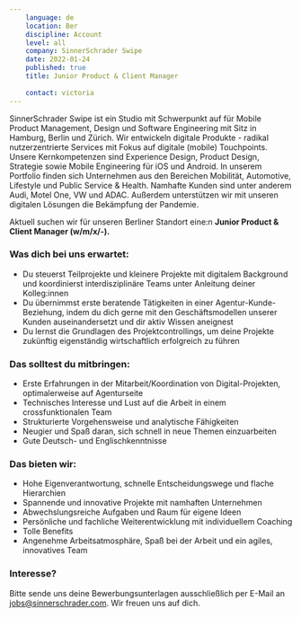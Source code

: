 ```yaml
---
    language: de
    location: Ber
    discipline: Account
    level: all
    company: SinnerSchrader Swipe
    date: 2022-01-24
    published: true
    title: Junior Product & Client Manager
    
    contact: victoria
---
```


SinnerSchrader Swipe ist ein Studio mit Schwerpunkt auf für Mobile Product Management, Design und Software Engineering mit Sitz in Hamburg, Berlin und Zürich. Wir entwickeln digitale Produkte - radikal nutzerzentrierte Services mit Fokus auf digitale (mobile) Touchpoints. Unsere Kernkompetenzen sind Experience Design, Product Design, Strategie sowie Mobile Engineering für iOS und Android. In unserem Portfolio finden sich Unternehmen aus den Bereichen Mobilität, Automotive, Lifestyle und Public Service & Health. Namhafte Kunden sind unter anderem Audi, Motel One, VW und ADAC. Außerdem unterstützen wir mit unseren digitalen Lösungen die Bekämpfung der Pandemie.
 
Aktuell suchen wir für unseren Berliner Standort eine:n **Junior Product & Client Manager (w/m/x/-).**
 
### Was dich bei uns erwartet:
 
- Du steuerst Teilprojekte und kleinere Projekte mit digitalem Background und koordinierst interdisziplinäre Teams unter Anleitung deiner Kolleg:innen
- Du übernimmst erste beratende Tätigkeiten in einer Agentur-Kunde-Beziehung, indem du dich gerne mit den Geschäftsmodellen unserer Kunden auseinandersetzt und dir aktiv Wissen aneignest
- Du lernst die Grundlagen des Projektcontrollings, um deine Projekte zukünftig eigenständig wirtschaftlich erfolgreich zu führen
 
### Das solltest du mitbringen:
 
- Erste Erfahrungen in der Mitarbeit/Koordination von Digital-Projekten, optimalerweise auf Agenturseite
- Technisches Interesse und Lust auf die Arbeit in einem crossfunktionalen Team
- Strukturierte Vorgehensweise und analytische Fähigkeiten
- Neugier und Spaß daran, sich schnell in neue Themen einzuarbeiten
- Gute Deutsch- und Englischkenntnisse
 
### Das bieten wir:
 
- Hohe Eigenverantwortung, schnelle Entscheidungswege und flache Hierarchien
- Spannende und innovative Projekte mit namhaften Unternehmen
- Abwechslungsreiche Aufgaben und Raum für eigene Ideen
- Persönliche und fachliche Weiterentwicklung mit individuellem Coaching
- Tolle Benefits
- Angenehme Arbeitsatmosphäre, Spaß bei der Arbeit und ein agiles, innovatives Team
 
### Interesse?
 
Bitte sende uns deine Bewerbungsunterlagen ausschließlich per E-Mail an <jobs@sinnerschrader.com>. Wir freuen uns auf dich.
